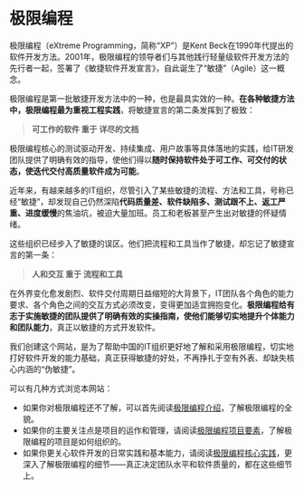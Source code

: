 # 极限编程

极限编程（eXtreme Programming，简称“XP”）是Kent Beck在1990年代提出的软件开发方法。2001年，极限编程的领导者们与其他践行轻量级软件开发方法的先行者一起，签署了《敏捷软件开发宣言》，自此诞生了“敏捷”（Agile）这一概念。

极限编程是第一批敏捷开发方法中的一种，也是最具实效的一种。**在各种敏捷方法中，极限编程最为重视工程实践**，将敏捷宣言的第二条发挥到了极致：

> **可工作的软件 重于 详尽的文档**

极限编程核心的测试驱动开发、持续集成、用户故事等具体落地的实践，给IT研发团队提供了明确有效的指导，使他们得以**随时保持软件处于可工作、可交付的状态，使迭代交付高质量软件成为可能**。

近年来，有越来越多的IT组织，尽管引入了某些敏捷的流程、方法和工具，号称已经“敏捷”，却发现自己仍然深陷**代码质量差、软件缺陷多、测试跟不上、返工严重、进度缓慢**的焦油坑，被迫大量加班。员工和老板甚至产生出对敏捷的怀疑情绪。

这些组织已经步入了敏捷的误区。他们把流程和工具当作了敏捷，却忘记了敏捷宣言的第一条：

> **人和交互 重于 流程和工具**

在外界变化愈发剧烈、软件交付周期日益缩短的大背景下，IT团队各个角色的能力要求、各个角色之间的交互方式必须改变，变得更加适宜拥抱变化。**极限编程给有志于实施敏捷的团队提供了明确有效的实操指南，使他们能够切实地提升个体能力和团队能力**，真正以敏捷的方式开发软件。

我们创建这个网站，是为了帮助中国的IT组织更好地了解和采用极限编程，切实地打好软件开发的能力基础，真正获得敏捷的好处，不再挣扎于空有外表、却缺失核心内涵的“伪敏捷”。

可以有几种方式浏览本网站：

* 如果你对极限编程还不了解，可以首先阅读[极限编程介绍](content/xp/introduction.md)，了解极限编程的全貌。
* 如果你的主要关注点是项目的运作和管理，请阅读[极限编程项目要素](content/xp/project.md)，了解极限编程的项目是如何组织的。
* 如果你更关心软件开发的日常实践和基本能力，请阅读[极限编程核心实践](content/xp/development.md)，更深入了解极限编程的细节——真正决定团队水平和软件质量的，都在这些细节上。
